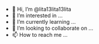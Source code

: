 - 👋 Hi, I’m @lita13lita13lita
- 👀 I’m interested in ...
- 🌱 I’m currently learning ...
- 💞️ I’m looking to collaborate on ...
- 📫 How to reach me ...

<!---
lita13lita13lita/lita13lita13lita is a ✨ special ✨ repository because its `README.md` (this file) appears on your GitHub profile.
You can click the Preview link to take a look at your changes.
--->
